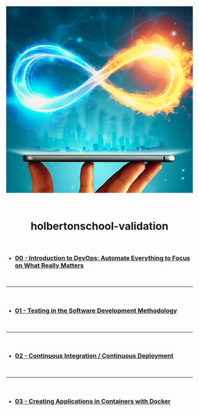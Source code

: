 <div align="center">
<br>

![DevOps.png](README-image/DevOps.png)

</div>

<br>

<h1 align="center">holbertonschool-validation</h1>

<br>

- ### **[00 - Introduction to DevOps: Automate Everything to Focus on What Really Matters](https://github.com/RazikaBengana/holbertonschool-validation/tree/main/module1)**

<br>

---

<br>

- ### **[01 - Testing in the Software Development Methodology](https://github.com/RazikaBengana/holbertonschool-validation/tree/main/module2)**

<br>

---

<br>

- ### **[02 - Continuous Integration / Continuous Deployment](https://github.com/RazikaBengana/holbertonschool-validation/tree/main/module3)**

<br>

---

<br>

- ### **[03 - Creating Applications in Containers with Docker](https://github.com/RazikaBengana/holbertonschool-validation/tree/main/module4)**